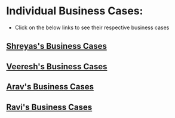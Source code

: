# Individual Business Cases:
- Click on the below links to see their respective business cases

## [Shreyas's Business Cases](shreyas_buisness_cases.md)
## [Veeresh's Business Cases](veeresh_business_cases.md)
## [Arav's Business Cases](arav_buisness_cases.md)
## [Ravi's Business Cases](ravi_buisness_cases.md)
